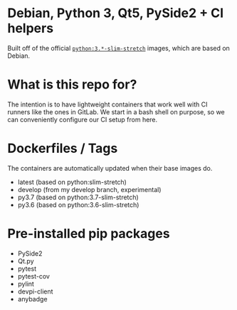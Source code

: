# Debian, Python 3, Qt5, PySide2 + CI helpers
Built off of the official [`python:3.*-slim-stretch`](https://hub.docker.com/_/python) images, which are based on Debian. 

# What is this repo for?
The intention is to have lightweight containers that work well with CI runners like the ones in GitLab.
We start in a bash shell on purpose, so we can 
conveniently configure our CI setup from here.

# Dockerfiles / Tags
The containers are automatically updated when their base images do.
* latest (based on python:slim-stretch)
* develop (from my develop branch, experimental)
* py3.7 (based on python:3.7-slim-stretch)
* py3.6 (based on python:3.6-slim-stretch)

# Pre-installed pip packages
* PySide2
* Qt.py
* pytest
* pytest-cov
* pylint
* devpi-client
* anybadge
